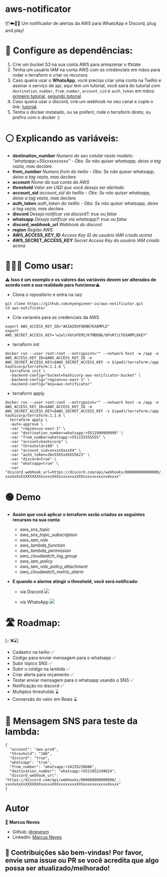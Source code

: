 # **aws-notificator**
📦☁️🔔💬 Um notificador de alertas da AWS para WhatsApp e Discord, plug and play!


# **🔴 Configure as dependências**:
  1. Crie um bucket S3 na sua conta AWS para armazenar o tfstate
  2. Tenha um usuário IAM na conta AWS com as credenciais em mãos para rodar o terraform e criar os recursos
  3. Caso queira usar o **WhatsApp**, você precisa criar uma conta na Twillio e assinar o serviço de api, aqui tem um tutorial, você sairá do tutorial com `destination_number`, `from_number`, `account_sid` e `auth_token` em mãos: [primeiro tutorial](https://www.twilio.com/docs/whatsapp/tutorial/requesting-access-to-whatsapp), [segundo tutorial](https://www.twilio.com/docs/whatsapp/tutorial/send-and-receive-media-messages-whatsapp-python#gather-your-twilio-account-information).
  4. Caso queira usar o discord, crie um webhook no seu canal e copie o link: [tutorial](https://support.discord.com/hc/pt-br/articles/228383668-Usando-Webhooks).
  5. Tenha o docker instalado, ou se preferir, rode o terraform direto, eu prefiro com o docker :)

# **⚪ Explicando as variáveis**:
  - **destination_number** *Numero do seu celular neste modelo: "whatsapp:+55xxxxxxxxxx" - Obs: Se não quiser whatsapp, deixe a tag vazia, mas declare.*
  - **from_number** *Numero from do twilio - Obs: Se não quiser whatsapp, deixe a tag vazia, mas declare.*
  - **account** *Nome da sua conta da AWS*
  - **threshold** *Valor em USD que você deseja ser alertado*
  - **account_sid** *account_sid do twillio - Obs: Se não quiser whatsapp, deixe a tag vazia, mas declare.*
  - **auth_token** *auth_token do twillio - Obs: Se não quiser whatsapp, deixe a tag vazia, mas declare.*
  - **discord** *Deseja notificar via discord?: true ou false*
  - **whatsapp** *Deseja notificar via whatsapp?: true ou false*
  - **discord_webhook_url** *Webhook do discord*
  - **region** *Região AWS*
  - **AWS_ACCESS_KEY_ID** *Access Key ID do usuário IAM criado acima*
  - **AWS_SECRET_ACCESS_KEY** *Secret Access Key do usuário IAM criado acima*

# **👨🏻‍🏫 Como usar**:
⚠️ **Isso é um exemplo e os valores das variáveis devem ser alterados de acordo com a sua realidade para funcionar⚠️**

- Clona o repositório e entra na raiz
```
git clone https://github.com/myengineer-io/aws-notificator.git
cd aws-notificator
```
- Cria variaveis para as credenciais da AWS
```
export AWS_ACCESS_KEY_ID="AKIAIOSFODNN7EXAMPLE"
export AWS_SECRET_ACCESS_KEY="wJalrXUtnFEMI/K7MDENG/bPxRfiCYEXAMPLEKEY"
```

- terraform init
```
docker run --user root:root --entrypoint="" --network host -w /app -e AWS_ACCESS_KEY_ID=$AWS_ACCESS_KEY_ID -e AWS_SECRET_ACCESS_KEY=$AWS_SECRET_ACCESS_KEY -v $(pwd)/terraform:/app hashicorp/terraform:1.1.6 \
  terraform init \
  -backend-config="bucket=hashicorp-aws-notificator-bucket" \
  -backend-config="region=us-east-1" \
  -backend-config="key=aws-notificator"
```

- terraform apply
```
docker run --user root:root --entrypoint="" --network host -w /app -e AWS_ACCESS_KEY_ID=$AWS_ACCESS_KEY_ID -e AWS_SECRET_ACCESS_KEY=$AWS_SECRET_ACCESS_KEY -v $(pwd)/terraform:/app hashicorp/terraform:1.1.6 \
  terraform apply \
  -auto-approve \
  -var "region=us-east-1" \
  -var "destination_number=whatsapp:+5511999999999" \
  -var "from_number=whatsapp:+551155555555" \
  -var "account=hashicorp" \
  -var "threshold=100" \
  -var "account_sid=xxxxxXxxxX4" \
  -var "auth_token=26x55X5x45X55623" \
  -var "discord=true" \
  -var "whatsapp=true" \
  -var "discord_webhook_url=https://discord.com/api/webhooks/000000000000000/_-xxxXxXxXxXXXXXXXxxxxxXXXxxxxxxxxXXXxxxxxxxxxxxdxxxx"
```
# **🟢 Demo**
- **Assim que você aplicar o terraform serão criados os seguintes recursos na sua conta**:
  - *aws_sns_topic*
  - *aws_sns_topic_subscription*
  - *aws_iam_role*
  - *aws_lambda_function*
  - *aws_lambda_permission*
  - *aws_cloudwatch_log_group*
  - *aws_iam_policy*
  - *aws_iam_role_policy_attachment*
  - *aws_cloudwatch_metric_alarm*

- **E quando o alarme atingir o threshold, você será notificado**:
  - via Discord
  ![](https://i.imgur.com/TwnnkDb.png)

  - via WhatsApp
  ![](https://i.imgur.com/kOv8LMe.png)


# **🛣️ Roadmap**:
[✅❌⌛]
- Cadastro na twilio ✅
- Código para enviar mensagem para o whatsapp ✅
- Subir tópico SNS ✅
- Subir o código na lambda ✅
- Criar alerta para orçamento ✅
- Testar enviar mensagem para o whatsapp usando o SNS ✅
- Notificação no discord ✅
- Multiplos thresholds ⌛
- Conversão do valor em Reais ⌛

# **📩 Mensagem SNS para teste da lambda**:
```
{
  "account": "aws-prod",
  "threshold": "100",
  "discord": "true",
  "whatsapp": "true",
  "from_number": "whatsapp:+14155238886",
  "destination_number": "whatsapp:+5511952249624",
  "discord_webhook_url": "https://discord.com/api/webhooks/000000000000000/_-xxxXxXxXxXXXXXXXxxxxxXXXxxxxxxxxXXXxxxxxxxxxxxdxxxx"
}
```
# **Autor**
👤 **Marcus Neves**
* Github: [@nevesm](https://github.com/nevesm)
* LinkedIn: [Marcus Neves](https://www.linkedin.com/in/mnevesti/)

## 🤝 **Contribuições são bem-vindas! Por favor, envie uma issue ou PR se você acredita que algo possa ser atualizado/melhorado!**
